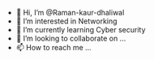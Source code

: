 - 👋 Hi, I’m @Raman-kaur-dhaliwal
- 👀 I’m interested in Networking
- 🌱 I’m currently learning Cyber security
- 💞️ I’m looking to collaborate on ...
- 📫 How to reach me ...

<!---
Raman-kaur-dhaliwal/Raman-kaur-dhaliwal is a ✨ special ✨ repository because its `README.md` (this file) appears on your GitHub profile.
You can click the Preview link to take a look at your changes.
--->
